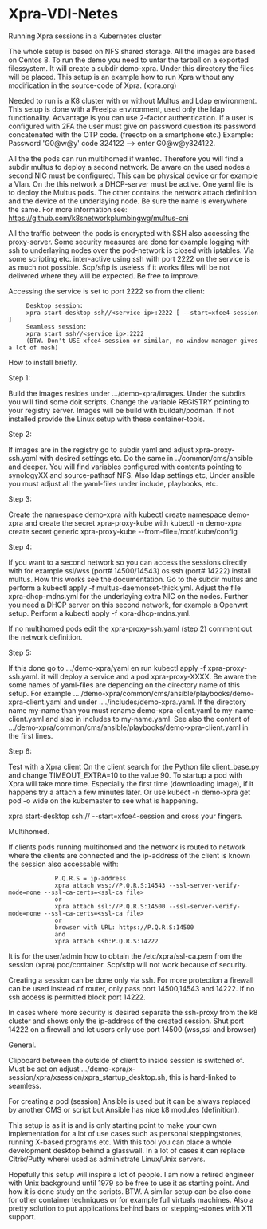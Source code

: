 # Xpra-VDI-Netes
Running Xpra sessions in a Kubernetes cluster

 The whole setup is based on NFS shared storage. All the images are
 based on Centos 8. To run the demo you need to untar the tarball
 on a exported filessystem.
 It will create a subdir demo-xpra. Under this directory the files
 will be placed. This setup is an example how to run Xpra without any
 modification in the source-code of Xpra. (xpra.org)

 Needed to run is a K8 cluster with or without Multus and Ldap environment. 
 This setup is done with a FreeIpa environment, used only the ldap functionality.
 Advantage is you can use 2-factor authentication. If a user is configured
 with 2FA the user must give on password question its password concatenated 
 with the OTP code. (freeotp on a smartphone etc.) Example:
 Password 'G0@w@y' code 324122 --> enter G0@w@y324122. 

 All the the pods can run multihomed if wanted. Therefore you will find a subdir
 multus to deploy a second network. Be aware on the used nodes a second NIC
 must be configured. This can be physical device or for example a Vlan. On the this 
 network a DHCP-server must be active. One yaml file is to deploy the
 Multus pods. The other contains the network attach definition and the 
 device of the underlaying node. Be sure the name is everywhere the same.
 For more information see: https://github.com/k8snetworkplumbingwg/multus-cni
 
 All the traffic between the pods is encrypted with SSH also accessing the
 proxy-server. Some security measures are done for example logging with ssh to
 underlaying nodes over the pod-network is closed with iptables.
 Via some scripting etc. inter-active using ssh with port 2222 on the service is 
 as much not possible. Scp/sftp is useless if it works files will be not delivered 
 where they will be expected. 
 Be free to improve.

 Accessing the service is set to port 2222 so from the client:

         Desktop session:
         xpra start-desktop ssh//<service ip>:2222 [ --start=xfce4-session ]
         Seamless session:
         xpra start ssh//<service ip>:2222 
         (BTW. Don't USE xfce4-session or similar, no window manager gives a lot of mesh)

          
 How to install briefly.

 Step 1:

 Build the images resides under .../demo-xpra/images. Under the subdirs
 you will find some doit scripts. Change the variable REGISTRY pointing
 to your registry server.
 Images will be build with buildah/podman. If not installed provide the 
 Linux setup with these container-tools. 

 Step 2: 

 If images are in the registry go to subdir yaml and adjust xpra-proxy-ssh.yaml
 with desired settings etc. Do the same in ../common/cms/ansible and deeper.
 You will find variables configured with contents pointing to synologyXX 
 and source-pathsof NFS. Also ldap settings etc,
 Under ansible you must adjust all the yaml-files under include, playbooks, etc.

 Step 3: 

 Create the namespace demo-xpra with kubectl create namespace demo-xpra
 and create the secret xpra-proxy-kube with 
  kubectl -n demo-xpra create secret generic xpra-proxy-kube --from-file=/root/.kube/config

 Step 4: 

 If you want to a second network so you can access the sessions directly with for example
 ssl/wss (port# 14500/14543) os ssh (port# 14222) install multus. How this works see the
 documentation. Go to the subdir multus and perform a kubectl apply -f multus-daemonset-thick.yml.
 Adjust the file xpra-dhcp-mdns.yml for the underlaying extra NIC on the nodes. Further you
 need a DHCP server on this second network, for example a Openwrt setup. Perform a
 kubectl apply -f xpra-dhcp-mdns.yml.

 If no multihomed pods edit the xpra-proxy-ssh.yaml (step 2) comment out the network definition.

 Step 5:

 If this done go to .../demo-xpra/yaml en run kubectl apply -f xpra-proxy-ssh.yaml.
 it will deploy a service and a pod xpra-proxy-XXXX.
 Be aware the some names of yaml-files are depending on the directory name of this setup.
 For example ..../demo-xpra/common/cms/ansible/playbooks/demo-xpra-client.yaml and under
 ..../includes/demo-xpra.yaml.  If the directory name my-name than you must rename 
 demo-xpra-client.yaml to my-name-client.yaml and also in includes
 to my-name.yaml.
 See also the content of .../demo-xpra/common/cms/ansible/playbooks/demo-xpra-client.yaml
 in the first lines.

 Step 6:

 Test  with a Xpra client 
 On the client search for the Python file client_base.py and change TIMEOUT_EXTRA=10 to the
 value 90. To startup a pod with Xpra will take more time. Especially the first time
 (downloading image), if it happens try a attach a few minutes
 later. Or use kubect -n demo-xpra get pod -o wide on the kubemaster to see what
 is happening.

 xpra start-desktop ssh://<service ip-address:2222> --start=xfce4-session and cross your fingers.

 Multihomed.

 If clients pods running multihomed and the network is routed to network where the clients
 are connected and the ip-address of the client is known the session also accessable with:

                 P.Q.R.S = ip-address
                 xpra attach wss://P.Q.R.S:14543 --ssl-server-verify-mode=none --ssl-ca-certs=<ssl-ca file>
                 or 
                 xpra attach ssl://P.Q.R.S:14500 --ssl-server-verify-mode=none --ssl-ca-certs=<ssl-ca file>
                 or
                 browser with URL: https://P.Q.R.S:14500
                 and
                 xpra attach ssh:P.Q.R.S:14222

 It is for the user/admin how to obtain the /etc/xpra/ssl-ca.pem from the session (xpra) pod/container. Scp/sftp 
 will not work because of security.

 Creating a session can be done only via ssh. For more protection a firewall can be used instead
 of router, only pass port 14500,14543 and 14222. If no ssh access is permitted block port 14222.

 In cases where more security is desired separate the ssh-proxy from the k8 cluster and shows
 only the ip-address of the created session. Shut port 14222 on a firewall and let users 
 only use port 14500 (wss,ssl and browser)

 General.

 Clipboard between the outside of client to inside session is switched of. Must be set on adjust 
 .../demo-xpra/x-session/xpra/xsession/xpra_startup_desktop.sh, this is hard-linked to seamless.

 For creating a pod (session) Ansible is used but it can be always replaced by another CMS or script
 but Ansible has nice k8 modules (definition).

 This setup is as it is and is only starting point to make your own implementation for a lot of use
 cases such as personal steppingstones, running X-based programs etc. With this tool you can place
 a whole development desktop behind a glasswall. In a lot of cases it can replace Citrix/Putty wherei
 used as administrate Linux/Unix servers.

 Hopefully this setup will inspire a lot of people. I am now a retired engineer with Unix background
 until 1979 so be free to use it as starting point. And how it is done study on the scripts.
 BTW. A similar setup can be also done for other container techniques or for example full virtuals machines.
      Also a pretty solution to put applications behind bars or stepping-stones with X11 support.

